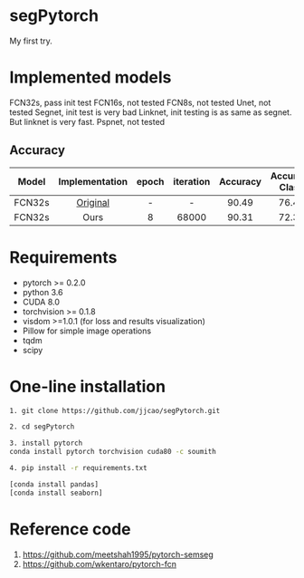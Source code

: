# segPytorch
My first try.

# Implemented models
FCN32s, pass init test
FCN16s, not tested
FCN8s, not tested
Unet, not tested
Segnet, init test is very bad
Linknet, init testing is as same as segnet. But linknet is very fast.
Pspnet, not tested

## Accuracy
| Model | Implementation |   epoch |   iteration | Accuracy | Accuracy Class | Mean IU | FWAV Accuracy |
|:-----:|:--------------:|:-------:|:-----------:|:--------:|:--------------:|:-------:|:-------------:|
|FCN32s      | [Original](https://github.com/shelhamer/fcn.berkeleyvision.org/tree/master/voc-fcn32s)       | - | -     | 90.49 | 76.48 | 63.63 | 83.47 |
|FCN32s| Ours|8 | 68000 | 90.31 | 72.36 | 62.37 | 82.83 |


# Requirements
* pytorch >= 0.2.0
* python 3.6
* CUDA 8.0
* torchvision >= 0.1.8
* visdom >=1.0.1 (for loss and results visualization)
* Pillow for simple image operations
* tqdm
* scipy



# One-line installation
```bash
1. git clone https://github.com/jjcao/segPytorch.git

2. cd segPytorch

3. install pytorch 
conda install pytorch torchvision cuda80 -c soumith

4. pip install -r requirements.txt

[conda install pandas]
[conda install seaborn]
```

# Reference code
1. https://github.com/meetshah1995/pytorch-semseg
2. https://github.com/wkentaro/pytorch-fcn
